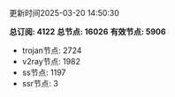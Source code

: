 更新时间2025-03-20 14:50:30

**总订阅: 4122**
**总节点: 16026**
**有效节点: 5906**
- trojan节点: 2724
- v2ray节点: 1982
- ss节点: 1197
- ssr节点: 3
